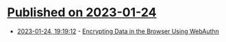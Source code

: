# [Published on 2023-01-24](index.md)

* [2023-01-24, 19:19:12](https://lobste.rs/s/csm1jf/encrypting_data_browser_using_webauthn) - [Encrypting Data in the Browser Using WebAuthn](https://blog.millerti.me/2023/01/22/encrypting-data-in-the-browser-using-webauthn/)
